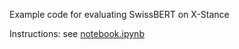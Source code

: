 Example code for evaluating SwissBERT on X-Stance

Instructions: see [notebook.ipynb](notebook.ipynb)

